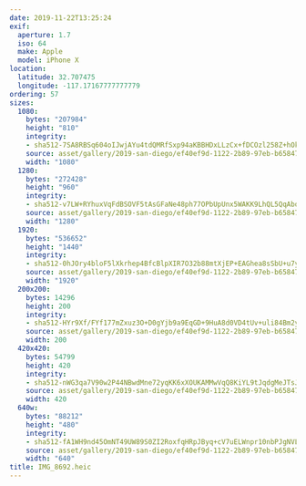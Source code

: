 ```yaml
---
date: 2019-11-22T13:25:24
exif:
  aperture: 1.7
  iso: 64
  make: Apple
  model: iPhone X
location:
  latitude: 32.707475
  longitude: -117.17167777777779
ordering: 57
sizes:
  1080:
    bytes: "207984"
    height: "810"
    integrity:
    - sha512-7SA8RBSq604oIJwjAYu4tdQMRfSxp94aKBBHDxLLzCx+fDCOzl258Z+hOk87+WawtvnQRQX/QzXgMglieLCmew==
    source: asset/gallery/2019-san-diego/ef40ef9d-1122-2b89-97eb-b658472e2b28~1080.jpg
    width: "1080"
  1280:
    bytes: "272428"
    height: "960"
    integrity:
    - sha512-v7LW+RYhuxVqFdBSOVF5tAsGFaNe48ph77OPbUpUnx5WAKK9LhQL5QqAbq8b2dKPq9Fa61R973vb0oUTkKZpQw==
    source: asset/gallery/2019-san-diego/ef40ef9d-1122-2b89-97eb-b658472e2b28~1280.jpg
    width: "1280"
  1920:
    bytes: "536652"
    height: "1440"
    integrity:
    - sha512-0hJOry4bloF5lXkrhep4BfcBlpXIR7O32b88mtXjEP+EAGhea8sSbU+u7yVl0v7meOiBcfzoBbELknHF1EL72w==
    source: asset/gallery/2019-san-diego/ef40ef9d-1122-2b89-97eb-b658472e2b28~1920.jpg
    width: "1920"
  200x200:
    bytes: 14296
    height: 200
    integrity:
    - sha512-HYr9Xf/FYf177mZxuz3O+D0gYjb9a9EqGD+9HuA8d0VD4tUv+uli84Bm2ylHHd/kQFo9CYI2Sqi/ntSYd5+hzw==
    source: asset/gallery/2019-san-diego/ef40ef9d-1122-2b89-97eb-b658472e2b28~200x200.jpg
    width: 200
  420x420:
    bytes: 54799
    height: 420
    integrity:
    - sha512-nWG3qa7V90w2P44NBwdMne72yqKK6xXOUKAMMwVqQ8KiYL9tJqdgMeJTsJJ5vrZwdfyZ5sayIUM42tV2nnI6Pw==
    source: asset/gallery/2019-san-diego/ef40ef9d-1122-2b89-97eb-b658472e2b28~420x420.jpg
    width: 420
  640w:
    bytes: "88212"
    height: "480"
    integrity:
    - sha512-fA1WH9nd45OmNT49UW89S0ZI2RoxfqHRpJByq+cV7uELWnpr10nbPJgNVLiyGvZUnTUTRCJWFTbDFLZXu76j+g==
    source: asset/gallery/2019-san-diego/ef40ef9d-1122-2b89-97eb-b658472e2b28~640w.jpg
    width: "640"
title: IMG_8692.heic
---
```

